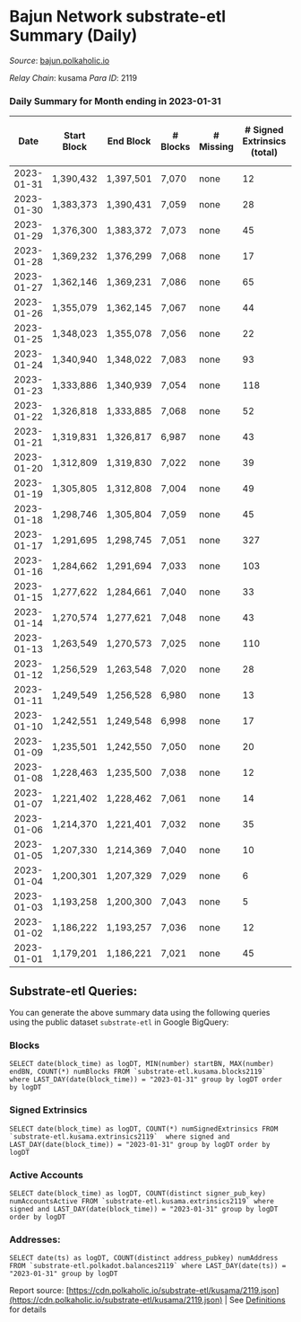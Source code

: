 # Bajun Network substrate-etl Summary (Daily)

_Source_: [bajun.polkaholic.io](https://bajun.polkaholic.io)

*Relay Chain*: kusama
*Para ID*: 2119



### Daily Summary for Month ending in 2023-01-31


| Date | Start Block | End Block | # Blocks | # Missing | # Signed Extrinsics (total) | # Active Accounts | # Addresses with Balances | # Events | # Transfers | # XCM Transfers In | # XCM Transfers Out |
| ---- | ----------- | --------- | -------- | --------- | --------------------------- | ----------------- | ------------------------- | -------- | ----------- | ------------------ | ------------------- |
| 2023-01-31 | 1,390,432 | 1,397,501 | 7,070 | none  | 12 | 6 | 4,244 | 14,229 | 11  |   |   |
| 2023-01-30 | 1,383,373 | 1,390,431 | 7,059 | none  | 28 | 16 | 4,237 | 14,304 | 23  |   |   |
| 2023-01-29 | 1,376,300 | 1,383,372 | 7,073 | none  | 45 | 17 | 4,232 | 14,440 | 38  |   |   |
| 2023-01-28 | 1,369,232 | 1,376,299 | 7,068 | none  | 17 | 8 | 4,221 | 14,250 | 15  |   |   |
| 2023-01-27 | 1,362,146 | 1,369,231 | 7,086 | none  | 65 | 31 | 4,217 | 14,612 | 62  |   |   |
| 2023-01-26 | 1,355,079 | 1,362,145 | 7,067 | none  | 44 | 19 | 4,193 | 14,435 | 41  |   |   |
| 2023-01-25 | 1,348,023 | 1,355,078 | 7,056 | none  | 22 | 6 | 4,178 | 14,275 | 21  |   |   |
| 2023-01-24 | 1,340,940 | 1,348,022 | 7,083 | none  | 93 | 44 | 4,164 | 14,798 | 91  |   |   |
| 2023-01-23 | 1,333,886 | 1,340,939 | 7,054 | none  | 118 | 45 | 4,129 | 14,887 | 107  |   |   |
| 2023-01-22 | 1,326,818 | 1,333,885 | 7,068 | none  | 52 | 28 | 4,095 | 14,474 | 48  |   |   |
| 2023-01-21 | 1,319,831 | 1,326,817 | 6,987 | none  | 43 | 16 | 4,083 | 14,265 | 39  |   |   |
| 2023-01-20 | 1,312,809 | 1,319,830 | 7,022 | none  | 39 | 17 | 4,068 | 14,314 | 31  |   |   |
| 2023-01-19 | 1,305,805 | 1,312,808 | 7,004 | none  | 49 | 25 | 4,053 | 14,348 | 45  |   |   |
| 2023-01-18 | 1,298,746 | 1,305,804 | 7,059 | none  | 45 | 17 | 4,035 | 14,452 | 41  |   |   |
| 2023-01-17 | 1,291,695 | 1,298,745 | 7,051 | none  | 327 | 117 | 4,005 | 16,411 | 320  |   |   |
| 2023-01-16 | 1,284,662 | 1,291,694 | 7,033 | none  | 103 | 13 | 3,854 | 14,797 | 98  |   |   |
| 2023-01-15 | 1,277,622 | 1,284,661 | 7,040 | none  | 33 | 10 | 3,799 | 14,304 | 30  |   |   |
| 2023-01-14 | 1,270,574 | 1,277,621 | 7,048 | none  | 43 | 18 | 3,788 | 14,385 | 36  |   |   |
| 2023-01-13 | 1,263,549 | 1,270,573 | 7,025 | none  | 110 | 26 | 3,774 | 14,800 | 101  |   |   |
| 2023-01-12 | 1,256,529 | 1,263,548 | 7,020 | none  | 28 | 17 | 3,731 | 14,240 | 23  |   |   |
| 2023-01-11 | 1,249,549 | 1,256,528 | 6,980 | none  | 13 | 7 | 3,720 | 14,048 | 11  |   |   |
| 2023-01-10 | 1,242,551 | 1,249,548 | 6,998 | none  | 17 | 9 | 3,717 | 14,106 | 11  |   |   |
| 2023-01-09 | 1,235,501 | 1,242,550 | 7,050 | none  | 20 | 8 | 3,715 | 14,234 | 15  |   |   |
| 2023-01-08 | 1,228,463 | 1,235,500 | 7,038 | none  | 12 | 7 | 3,710 | 14,153 | 9  |   |   |
| 2023-01-07 | 1,221,402 | 1,228,462 | 7,061 | none  | 14 | 9 | 3,709 | 14,210 | 9  |   |   |
| 2023-01-06 | 1,214,370 | 1,221,401 | 7,032 | none  | 35 | 14 | 3,709 | 14,319 | 30  |   |   |
| 2023-01-05 | 1,207,330 | 1,214,369 | 7,040 | none  | 10 | 8 | 3,703 | 14,149 | 8  |   |   |
| 2023-01-04 | 1,200,301 | 1,207,329 | 7,029 | none  | 6 | 5 | 3,702 | 14,098 | 5  |   |   |
| 2023-01-03 | 1,193,258 | 1,200,300 | 7,043 | none  | 5 | 5 | 3,702 | 14,120 | 1  |   |   |
| 2023-01-02 | 1,186,222 | 1,193,257 | 7,036 | none  | 12 | 8 | 3,702 | 14,153 | 11  |   |   |
| 2023-01-01 | 1,179,201 | 1,186,221 | 7,021 | none  | 45 | 37 | 3,699 | 14,342 | 43  |   |   |

## Substrate-etl Queries:
You can generate the above summary data using the following queries using the public dataset `substrate-etl` in Google BigQuery:


### Blocks
```
SELECT date(block_time) as logDT, MIN(number) startBN, MAX(number) endBN, COUNT(*) numBlocks FROM `substrate-etl.kusama.blocks2119`  where LAST_DAY(date(block_time)) = "2023-01-31" group by logDT order by logDT
```


### Signed Extrinsics
```
SELECT date(block_time) as logDT, COUNT(*) numSignedExtrinsics FROM `substrate-etl.kusama.extrinsics2119`  where signed and LAST_DAY(date(block_time)) = "2023-01-31" group by logDT order by logDT
```


### Active Accounts
```
SELECT date(block_time) as logDT, COUNT(distinct signer_pub_key) numAccountsActive FROM `substrate-etl.kusama.extrinsics2119` where signed and LAST_DAY(date(block_time)) = "2023-01-31" group by logDT order by logDT
```


### Addresses:
```
SELECT date(ts) as logDT, COUNT(distinct address_pubkey) numAddress FROM `substrate-etl.polkadot.balances2119` where LAST_DAY(date(ts)) = "2023-01-31" group by logDT
```



Report source: [https://cdn.polkaholic.io/substrate-etl/kusama/2119.json](https://cdn.polkaholic.io/substrate-etl/kusama/2119.json) | See [Definitions](/DEFINITIONS.md) for details
